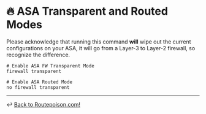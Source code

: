 # 🔥 ASA Transparent and Routed Modes

Please acknowledge that running this command __will__ wipe out the current configurations on your ASA, it will go from a Layer-3 to Layer-2 firewall, so recognize the difference.

```
# Enable ASA FW Transparent Mode
firewall transparent
```

```
# Enable ASA Routed Mode
no firewall transparent
```

---

↩️ [Back to Routepoison.com!](../../index.md)
